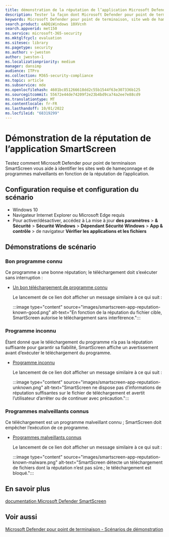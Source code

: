 ```yaml
---
title: démonstration de la réputation de l’application Microsoft Defender pour point de terminaison SmartScreen
description: Tester la façon dont Microsoft Defender pour point de terminaison SmartScreen vous aide à identifier les sites web de hameçonnage et de programmes malveillants
keywords: Microsoft Defender pour point de terminaison, site web de hameçonnage, site web de programmes malveillants, réputation de l’application,
search.product: eADQiWindows 10XVcnh
search.appverid: met150
ms.service: microsoft-365-security
ms.mktglfcycl: evaluation
ms.sitesec: library
ms.pagetype: security
ms.author: v-jweston
author: jweston-1
ms.localizationpriority: medium
manager: dansimp
audience: ITPro
ms.collection: M365-security-compliance
ms.topic: article
ms.subservice: mde
ms.openlocfilehash: 4601bc851266618dd2c55b1544f63e307336b125
ms.sourcegitcommit: 55672e44de74209f2e23b4bd9ca74a2ee7e88cd9
ms.translationtype: MT
ms.contentlocale: fr-FR
ms.lasthandoff: 10/01/2022
ms.locfileid: "68319299"
---
```

# <a name="smartscreen-app-reputation-demonstration"></a>Démonstration de la réputation de l’application SmartScreen

Testez comment Microsoft Defender pour point de terminaison SmartScreen vous aide à identifier les sites web de hameçonnage et de programmes malveillants en fonction de la réputation de l’application.

## <a name="scenario-requirements-and-setup"></a>Configuration requise et configuration du scénario

- Windows 10
- Navigateur Internet Explorer ou Microsoft Edge requis
- Pour activer/désactiver, accédez à La mise à jour **des paramètres** > **& Sécurité** >  **Sécurité Windows** >  **Dépendant Sécurité Windows** >  **App & contrôle** >  de navigateur **Vérifier les applications et les fichiers**

## <a name="scenario-demos"></a>Démonstrations de scénario

### <a name="known-good-program"></a>Bon programme connu

Ce programme a une bonne réputation; le téléchargement doit s’exécuter sans interruption :

- [Un bon téléchargement de programme connu](https://demo.smartscreen.msft.net/download/known/freevideo.exe)

  <!-- Hide {this intro with no subsequent list items} [Replace this link when new/updated source becomes available] -->

  Le lancement de ce lien doit afficher un message similaire à ce qui suit :

  :::image type="content" source="images/smartscreen-app-reputation-known-good.png" alt-text="En fonction de la réputation du fichier cible, SmartScreen autorise le téléchargement sans interférence.":::

### <a name="unknown-program"></a>Programme inconnu

Étant donné que le téléchargement du programme n’a pas la réputation suffisante pour garantir sa fiabilité, SmartScreen affiche un avertissement avant d’exécuter le téléchargement du programme.

- [Programme inconnu](https://demo.smartscreen.msft.net/download/unknown/freevideo.exe)

  <!-- Hide {this intro with no subsequent list items} [Replace this link when new/updated source becomes available] -->
  
  Le lancement de ce lien doit afficher un message similaire à ce qui suit :

  :::image type="content" source="images/smartscreen-app-reputation-unknown.png" alt-text="SmartScreen ne dispose pas d’informations de réputation suffisantes sur le fichier de téléchargement et avertit l’utilisateur d’arrêter ou de continuer avec précaution.":::

### <a name="known-malware"></a>Programmes malveillants connus

Ce téléchargement est un programme malveillant connu ; SmartScreen doit empêcher l’exécution de ce programme.

- [Programmes malveillants connus](https://demo.smartscreen.msft.net/download/known/knownmalicious.exe)

  <!-- Hide {this intro with no subsequent list items} [Replace this link when new/updated source becomes available] -->  

  Le lancement de ce lien doit afficher un message similaire à ce qui suit :

  :::image type="content" source="images/smartscreen-app-reputation-known-malware.png" alt-text="SmartScreen détecte un téléchargement de fichiers dont la réputation n’est pas sûre.; le téléchargement est bloqué.":::

## <a name="learn-more"></a>En savoir plus

[documentation Microsoft Defender SmartScreen](/windows/security/threat-protection/windows-defender-smartscreen/windows-defender-smartscreen-overview.md)

## <a name="see-also"></a>Voir aussi

[Microsoft Defender pour point de terminaison - Scénarios de démonstration](defender-endpoint-demonstrations.md)
